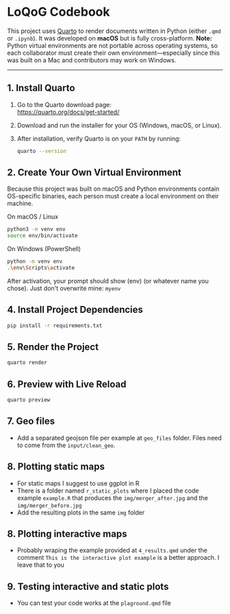 # LoQoG Codebook

This project uses [Quarto](https://quarto.org) to render documents written in Python (either `.qmd` or `.ipynb`). It was developed on **macOS** but is fully cross-platform. **Note:** Python virtual environments are not portable across operating systems, so each collaborator must create their own environment—especially since this was built on a Mac and contributors may work on Windows.

---

## 1. Install Quarto

1. Go to the Quarto download page:  
   https://quarto.org/docs/get-started/
2. Download and run the installer for your OS (Windows, macOS, or Linux).
3. After installation, verify Quarto is on your `PATH` by running:

   ```bash
   quarto --version

   ```

## 2. Create Your Own Virtual Environment

Because this project was built on macOS and Python environments contain OS-specific binaries, each person must create a local environment on their machine.

On macOS / Linux

```bash
python3 -m venv env
source env/bin/activate
```

On Windows (PowerShell)

```bash
python -m venv env
.\env\Scripts\activate
```

After activation, your prompt should show (env) (or whatever name you chose). Just don't overwrite mine: `myenv`

## 4. Install Project Dependencies

```bash
pip install -r requirements.txt
```

## 5. Render the Project

```bash
quarto render
```

## 6. Preview with Live Reload

```bash
quarto preview
```

## 7. Geo files

- Add a separated geojson file per example at `geo_files` folder. Files need to come from the `input/clean_geo`.

## 8. Plotting static maps

- For static maps I suggest to use ggplot in R
- There is a folder named `r_static_plots` where I placed the code example `example.R` that produces the `img/merger_after.jpg` and the `img/merger_before.jpg`
- Add the resulting plots in the same `img` folder

## 8. Plotting interactive maps

- Probably wraping the example provided at `4_results.qmd` under the comment `This is the interactive plot example` is a better approach. I leave that to you

## 9. Testing interactive and static plots

- You can test your code works at the `plaground.qmd` file
